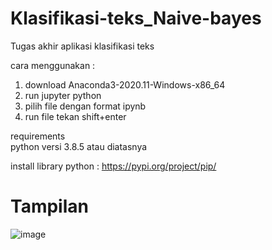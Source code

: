 # Klasifikasi-teks_Naive-bayes
Tugas akhir aplikasi klasifikasi teks

cara menggunakan :
1. download Anaconda3-2020.11-Windows-x86_64
2. run jupyter python
3. pilih file dengan format ipynb
4. run file tekan shift+enter 

requirements<br>
python versi 3.8.5 atau diatasnya

install library python : 
https://pypi.org/project/pip/


# Tampilan
![image](https://user-images.githubusercontent.com/91196011/137684114-d4513971-97ac-4ddf-9db2-b308c615db94.png)

